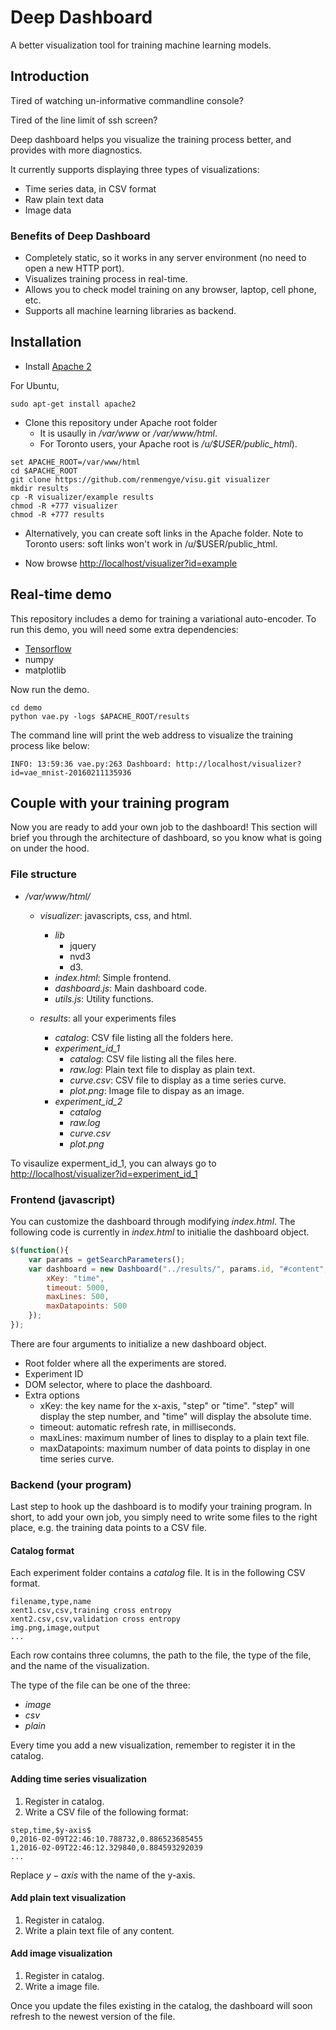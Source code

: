 # Deep Dashboard
A better visualization tool for training machine learning models.

## Introduction

Tired of watching un-informative commandline console?

Tired of the line limit of ssh screen?

Deep dashboard helps you visualize the training process better, and provides
with more diagnostics.

It currently supports displaying three types of visualizations:
- Time series data, in CSV format
- Raw plain text data
- Image data

### Benefits of Deep Dashboard
- Completely static, so it works in any server environment (no need to open
a new HTTP port).
- Visualizes training process in real-time.
- Allows you to check model training on any browser, laptop, cell phone, etc.
- Supports all machine learning libraries as backend.

## Installation

* Install [Apache 2](https://httpd.apache.org/docs/2.4/install.html)

For Ubuntu,
```shell
sudo apt-get install apache2
```

* Clone this repository under Apache root folder
    * It is usaully in */var/www* or */var/www/html*.
    * For Toronto users, your Apache root is */u/$USER/public_html*).

```shell
set APACHE_ROOT=/var/www/html
cd $APACHE_ROOT
git clone https://github.com/renmengye/visu.git visualizer
mkdir results
cp -R visualizer/example results
chmod -R +777 visualizer
chmod -R +777 results
```

* Alternatively, you can create soft links in the Apache folder. Note to 
Toronto users: soft links won't work in /u/$USER/public_html.

* Now browse [http://localhost/visualizer?id=example](http://localhost/visualizer?id=example)

## Real-time demo
This repository includes a demo for training a variational auto-encoder.
To run this demo, you will need some extra dependencies:
* [Tensorflow](https://github.com/tensorflow/tensorflow)
* numpy
* matplotlib

Now run the demo.
```shell
cd demo
python vae.py -logs $APACHE_ROOT/results
```

The command line will print the web address to visualize the training process
like below:
```
INFO: 13:59:36 vae.py:263 Dashboard: http://localhost/visualizer?id=vae_mnist-20160211135936
```

## Couple with your training program

Now you are ready to add your own job to the dashboard! This section will 
brief you through the architecture of dashboard, so you know what is going on
under the hood.

### File structure

- */var/www/html/*
    - *visualizer*: javascripts, css, and html.
        - *lib*
            - jquery
            - nvd3
            - d3.
        - *index.html*: Simple frontend.
        - *dashboard.js*: Main dashboard code.
        - *utils.js*: Utility functions.

    - *results*: all your experiments files
        - *catalog*: CSV file listing all the folders here.
        - *experiment_id_1*
            - *catalog*: CSV file listing all the files here.
            - *raw.log*: Plain text file to display as plain text.
            - *curve.csv*: CSV file to display as a time series curve.
            - *plot.png*: Image file to dispay as an image.
        - *experiment_id_2*
            - *catalog*
            - *raw.log*
            - *curve.csv*
            - *plot.png*

To visaulize experment_id_1, you can always go to [http://localhost/visualizer?id=experiment_id_1](http://localhost/visualizer?id=experiment_id_1)

### Frontend (javascript)

You can customize the dashboard through modifying *index.html*. The following
code is currently in *index.html* to initialie the dashboard object.

```javascript
$(function(){
    var params = getSearchParameters();
    var dashboard = new Dashboard("../results/", params.id, "#content", {
        xKey: "time",
        timeout: 5000,
        maxLines: 500,
        maxDatapoints: 500
    });
});
```

There are four arguments to initialize a new dashboard object.
- Root folder where all the experiments are stored.
- Experiment ID
- DOM selector, where to place the dashboard.
- Extra options
    - xKey: the key name for the x-axis, "step" or "time". "step" will display
    the step number, and "time" will display the absolute time.
    - timeout: automatic refresh rate, in milliseconds.
    - maxLines: maximum number of lines to display to a plain text file.
    - maxDatapoints: maximum number of data points to display in one time 
    series curve.

### Backend (your program)

Last step to hook up the dashboard is to modify your training program. In
short, to add your own job, you simply need to write some files to  the right
place, e.g. the training data points to a CSV file.

#### Catalog format
Each experiment folder contains a *catalog* file. It is in the following CSV
format.

```csv
filename,type,name
xent1.csv,csv,training cross entropy
xent2.csv,csv,validation cross entropy
img.png,image,output
...
```

Each row contains three columns, the path to the file, the type of the file, 
and the name of the visualization. 

The type of the file can be one of the three:
- *image*
- *csv*
- *plain*

Every time you add a new visualization,
remember to register it in the catalog.

#### Adding time series visualization
1. Register in catalog.
2. Write a CSV file of the following format:

```csv
step,time,$y-axis$
0,2016-02-09T22:46:10.788732,0.886523685455
1,2016-02-09T22:46:12.329840,0.884593292039
...
```

Replace $y-axis$ with the name of the y-axis.

#### Add plain text visualization
1. Register in catalog.
2. Write a plain text file of any content.

#### Add image visualization
1. Register in catalog.
2. Write a image file.

Once you update the files existing in the catalog, the dashboard will soon 
refresh to the newest version of the file.
